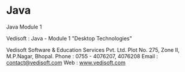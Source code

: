# Java
Java Module 1

Vedisoft : Java - Module 1 "Desktop Technologies"

Vedisoft Software & Education Services Pvt. Ltd. 
Plot No. 275, Zone II, M.P.Nagar, Bhopal. 
Phone : 0755 - 4076207, 4076208 
Email : contact@vedisoft.com
Web : www.vedisoft.com
